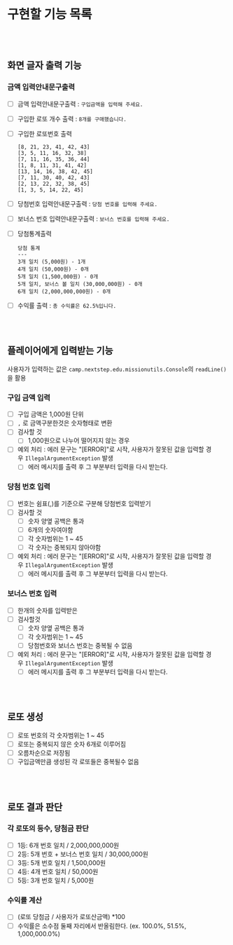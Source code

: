 # 구현할 기능 목록

<br><br>

## 화면 글자 출력 기능

### 금액 입력안내문구출력

- [ ]  금액 입력안내문구출력 : `구입금액을 입력해 주세요.`
- [ ]  구입한 로또 개수 출력 : `8개를 구매했습니다.`
- [ ]  구입한 로또번호 출력

   ```
   [8, 21, 23, 41, 42, 43] 
   [3, 5, 11, 16, 32, 38] 
   [7, 11, 16, 35, 36, 44] 
   [1, 8, 11, 31, 41, 42] 
   [13, 14, 16, 38, 42, 45] 
   [7, 11, 30, 40, 42, 43] 
   [2, 13, 22, 32, 38, 45] 
   [1, 3, 5, 14, 22, 45]
   ```

- [ ]  당첨번호 입력안내문구출력 : `당첨 번호를 입력해 주세요.`
- [ ]  보너스 번호 입력안내문구출력 : `보너스 번호를 입력해 주세요.`
- [ ]  당첨통계출력

   ```
   당첨 통계
   ---
   3개 일치 (5,000원) - 1개
   4개 일치 (50,000원) - 0개
   5개 일치 (1,500,000원) - 0개
   5개 일치, 보너스 볼 일치 (30,000,000원) - 0개
   6개 일치 (2,000,000,000원) - 0개
   ```

- [ ]  수익률 출력 : `총 수익률은 62.5%입니다.`

<br><br>

## 플레이어에게 입력받는 기능

사용자가 입력하는 값은 `camp.nextstep.edu.missionutils.Console`의 `readLine()`을 활용

### 구입 금액 입력

- [ ]  구입 금액은 1,000원 단위
- [ ]  `,` 로 금액구분한것은 숫자형태로 변환
- [ ]  검사할 것
    - [ ]  1,000원으로 나누어 떨어지지 않는 경우
- [ ]  예외 처리 : 에러 문구는 "[ERROR]"로 시작, 사용자가 잘못된 값을 입력할 경우 `IllegalArgumentException` 발생
    - [ ]  에러 메시지를 출력 후 그 부분부터 입력을 다시 받는다.

### 당첨 번호 입력

- [ ]  번호는 쉼표(,)를 기준으로 구분해 당첨번호 입력받기
- [ ]  검사할 것
    - [ ]  숫자 양옆 공백은 통과
    - [ ]  6개의 숫자여야함
    - [ ]  각 숫자범위는 1 ~ 45
    - [ ]  각 숫자는 중복되지 않아야함
- [ ]  예외 처리 : 에러 문구는 "[ERROR]"로 시작, 사용자가 잘못된 값을 입력할 경우 `IllegalArgumentException` 발생
    - [ ]  에러 메시지를 출력 후 그 부분부터 입력을 다시 받는다.

### 보너스 번호 입력

- [ ]  한개의 숫자를 입력받은
- [ ]  검사할것
    - [ ]  숫자 양옆 공백은 통과
    - [ ]  각 숫자범위는 1 ~ 45
    - [ ]  당첨번호와 보너스 번호는 중복될 수 없음
- [ ]  예외 처리 : 에러 문구는 "[ERROR]"로 시작, 사용자가 잘못된 값을 입력할 경우 `IllegalArgumentException` 발생
    - [ ]  에러 메시지를 출력 후 그 부분부터 입력을 다시 받는다.

<br><br>

## 로또 생성

- [ ]  로또 번호의 각 숫자범위는 1 ~ 45
- [ ]  로또는 중복되지 않은 숫자 6개로 이루어짐
- [ ]  오름차순으로 저장됨
- [ ]  구입금액만큼 생성된 각 로또들은 중복될수 없음

<br><br>

## 로또 결과 판단

### 각 로또의 등수, 당첨금 판단

- [ ]  1등: 6개 번호 일치 / 2,000,000,000원
- [ ]  2등: 5개 번호 + 보너스 번호 일치 / 30,000,000원
- [ ]  3등: 5개 번호 일치 / 1,500,000원
- [ ]  4등: 4개 번호 일치 / 50,000원
- [ ]  5등: 3개 번호 일치 / 5,000원

### 수익률 계산

- [ ]  (로또 당첨금 /  사용자가 로또산금액) *100 
- [ ]  수익률은 소수점 둘째 자리에서 반올림한다. (ex. 100.0%, 51.5%, 1,000,000.0%)